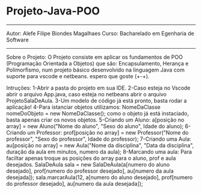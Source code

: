 # Projeto-Java-POO

--------------------------------------------

Autor: Alefe Filipe Biondes Magalhaes
Curso: Bacharelado em Egenharia de Software

--------------------------------------------

Sobre o Projeto:
O Projeto consiste em aplicar os fundamentos de POO (Programação Orientada a Objetos) que são: Encapsulamento, Herança e Polimorfismo, num projeto básico desenvolvido na linguagem Java com suporte para vscode e netbeans. espero que goste (+-+).

Intruções:
1-Abrir a pasta do projeto em sua IDE.
2-Caso esteja no Vscode abrir o arquivo App.java, caso esteja no netbeans abrir o arquivo ProjetoSalaDeAula.
3-Um modelo de código já está pronto, basta rodar a aplicação!
4-Para istanciar objetos utilizamos: NomeDaClasse nomeDoObjeto = new NomeDaClasse();
como o objeto já está instaciado, basta apenas criar os novos objetos.
5-Criando um Aluno: a[posição no array] = new Aluno("Nome do aluno", "Sexo do aluno", Idade do aluno);
6-Criando um Professor: prof[posição no array] = new Professor("Nome do professor", "Sexo do professor", Idade do professor);
7-Criando uma Aula: au[posição no array] = new Aula("Nome da disciplina", "Data da disciplina", duração da aula em minutos, numero da aula);
8-Marcando uma aula: Para faciltar apenas troque as posições do array para o aluno, prof e aula desejados.
SalaDeAula sala = new SalaDeAula(a[numero do aluno desejado], prof[numero do professor desejado], au[numero da aula desejada]);
sala.marcarAula(12, a[numero do aluno desejado], prof[numero do professor desejado], au[numero da aula desejada]);